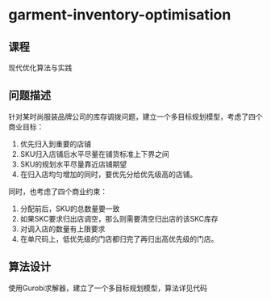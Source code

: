# garment-inventory-optimisation

## 课程

现代优化算法与实践

## 问题描述
针对某时尚服装品牌公司的库存调拨问题，建立一个多目标规划模型，考虑了四个商业目标：
1. 优先归入到重要的店铺
2. SKU归入店铺后水平尽量在铺货标准上下界之间
3. SKU的规划水平尽量靠近店铺期望
4. 在归入店均匀增加的同时，要优先分给优先级高的店铺。

同时，也考虑了四个商业约束：
1. 分配前后，SKU的总数量要一致
2. 如果SKC要求归出店调空，那么则需要清空归出店的该SKC库存
3. 对调入店的数量有上限要求
4. 在单尺码上，低优先级的门店都归完了再归出高优先级的门店。

## 算法设计
使用Gurobi求解器，建立了一个多目标规划模型，算法详见代码

